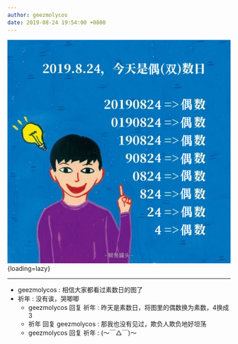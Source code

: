 ```yaml
---
author: geezmolycos
date: 2019-08-24 19:54:00 +0800
---
```


![](/images/qq-zone/2019-08-24-even.png){loading=lazy}

---

- geezmolycos : 相信大家都看过素数日的图了
- 祈年 : 没有诶，哭唧唧
  - geezmolycos 回复 祈年 : 昨天是素数日，将图里的偶数换为素数，4换成3
  - 祈年 回复 geezmolycos : 那我也没有见过，欺负人欺负地好坦荡
  - geezmolycos 回复 祈年 : (〜￣△￣)〜
